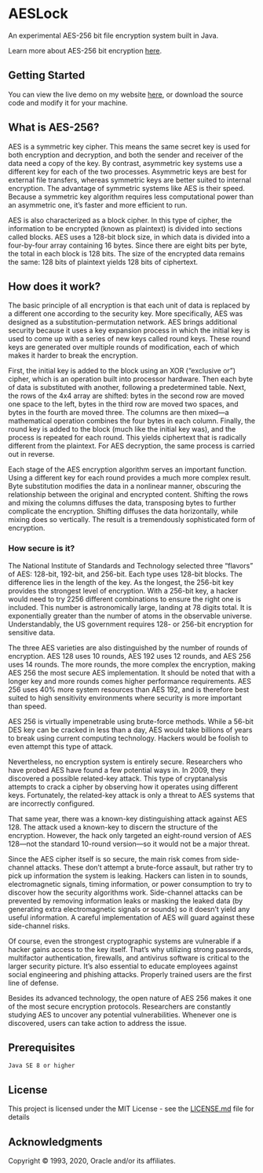 # AESLock

An experimental AES-256 bit file encryption system built in Java.

Learn more about AES-256 bit encryption [here](https://en.wikipedia.org/wiki/Advanced_Encryption_Standard).

## Getting Started

You can view the live demo on my website [here](https://jtrpan.azurewebsites.net), or download the source code and modify it for your machine.

## What is AES-256?

AES is a symmetric key cipher. This means the same secret key is used for both encryption and decryption, and both the sender and receiver of the data need a copy of the key. By contrast, asymmetric key systems use a different key for each of the two processes. Asymmetric keys are best for external file transfers, whereas symmetric keys are better suited to internal encryption. The advantage of symmetric systems like AES is their speed. Because a symmetric key algorithm requires less computational power than an asymmetric one, it’s faster and more efficient to run. 

AES is also characterized as a block cipher. In this type of cipher, the information to be encrypted (known as plaintext) is divided into sections called blocks. AES uses a 128-bit block size, in which data is divided into a four-by-four array containing 16 bytes. Since there are eight bits per byte, the total in each block is 128 bits. The size of the encrypted data remains the same: 128 bits of plaintext yields 128 bits of ciphertext. 

## How does it work?

The basic principle of all encryption is that each unit of data is replaced by a different one according to the security key. More specifically, AES was designed as a substitution-permutation network. AES brings additional security because it uses a key expansion process in which the initial key is used to come up with a series of new keys called round keys. These round keys are generated over multiple rounds of modification, each of which makes it harder to break the encryption. 

First, the initial key is added to the block using an XOR (“exclusive or”) cipher, which is an operation built into processor hardware. Then each byte of data is substituted with another, following a predetermined table. Next, the rows of the 4x4 array are shifted: bytes in the second row are moved one space to the left, bytes in the third row are moved two spaces, and bytes in the fourth are moved three. The columns are then mixed—a mathematical operation combines the four bytes in each column. Finally, the round key is added to the block (much like the initial key was), and the process is repeated for each round. This yields ciphertext that is radically different from the plaintext. For AES decryption, the same process is carried out in reverse. 

Each stage of the AES encryption algorithm serves an important function. Using a different key for each round provides a much more complex result. Byte substitution modifies the data in a nonlinear manner, obscuring the relationship between the original and encrypted content. Shifting the rows and mixing the columns diffuses the data, transposing bytes to further complicate the encryption. Shifting diffuses the data horizontally, while mixing does so vertically. The result is a tremendously sophisticated form of encryption. 

### How secure is it?

The National Institute of Standards and Technology selected three “flavors” of AES: 128-bit, 192-bit, and 256-bit. Each type uses 128-bit blocks. The difference lies in the length of the key. As the longest, the 256-bit key provides the strongest level of encryption. With a 256-bit key, a hacker would need to try 2256 different combinations to ensure the right one is included. This number is astronomically large, landing at 78 digits total. It is exponentially greater than the number of atoms in the observable universe. Understandably, the US government requires 128- or 256-bit encryption for sensitive data. 

The three AES varieties are also distinguished by the number of rounds of encryption. AES 128 uses 10 rounds, AES 192 uses 12 rounds, and AES 256 uses 14 rounds. The more rounds, the more complex the encryption, making AES 256 the most secure AES implementation. It should be noted that with a longer key and more rounds comes higher performance requirements. AES 256 uses 40% more system resources than AES 192, and is therefore best suited to high sensitivity environments where security is more important than speed. 

AES 256 is virtually impenetrable using brute-force methods. While a 56-bit DES key can be cracked in less than a day, AES would take billions of years to break using current computing technology. Hackers would be foolish to even attempt this type of attack. 

Nevertheless, no encryption system is entirely secure. Researchers who have probed AES have found a few potential ways in. In 2009, they discovered a possible related-key attack. This type of cryptanalysis attempts to crack a cipher by observing how it operates using different keys. Fortunately, the related-key attack is only a threat to AES systems that are incorrectly configured. 

That same year, there was a known-key distinguishing attack against AES 128. The attack used a known-key to discern the structure of the encryption. However, the hack only targeted an eight-round version of AES 128—not the standard 10-round version—so it would not be a major threat.

Since the AES cipher itself is so secure, the main risk comes from side-channel attacks. These don’t attempt a brute-force assault, but rather try to pick up information the system is leaking. Hackers can listen in to sounds, electromagnetic signals, timing information, or power consumption to try to discover how the security algorithms work. Side-channel attacks can be prevented by removing information leaks or masking the leaked data (by generating extra electromagnetic signals or sounds) so it doesn’t yield any useful information. A careful implementation of AES will guard against these side-channel risks. 

Of course, even the strongest cryptographic systems are vulnerable if a hacker gains access to the key itself. That’s why utilizing strong passwords, multifactor authentication, firewalls, and antivirus software is critical to the larger security picture. It’s also essential to educate employees against social engineering and phishing attacks. Properly trained users are the first line of defense. 

Besides its advanced technology, the open nature of AES 256 makes it one of the most secure encryption protocols. Researchers are constantly studying AES to uncover any potential vulnerabilities. Whenever one is discovered, users can take action to address the issue. 

## Prerequisites

```
Java SE 8 or higher
```

## License

This project is licensed under the MIT License - see the [LICENSE.md](LICENSE.md) file for details

## Acknowledgments

Copyright © 1993, 2020, Oracle and/or its affiliates.
